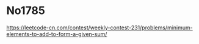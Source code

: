 # No1785

https://leetcode-cn.com/contest/weekly-contest-231/problems/minimum-elements-to-add-to-form-a-given-sum/
